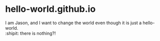 # hello-world.github.io
I am Jason, and I want to change the world even though it is just a hello-world.  
:shipit:
there is nothing?!
